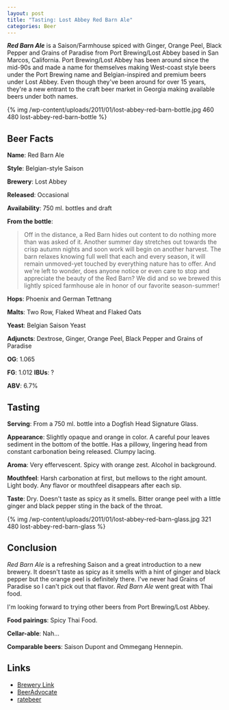 ```yaml
--- 
layout: post
title: "Tasting: Lost Abbey Red Barn Ale"
categories: Beer
---
```

<strong><em>Red Barn Ale</em></strong> is a Saison/Farmhouse spiced with Ginger, Orange Peel, Black Pepper and Grains of Paradise from Port Brewing/Lost Abbey based in San Marcos, California. Port Brewing/Lost Abbey has been around since the mid-90s and made a name for themselves making West-coast style beers under the Port Brewing name and Belgian-inspired and premium beers under Lost Abbey. Even though they've been around for over 15 years, they're a new entrant to the craft beer market in Georgia making available beers under both names.

{% img /wp-content/uploads/2011/01/lost-abbey-red-barn-bottle.jpg 460 480 lost-abbey-red-barn-bottle %}

## Beer Facts

<strong>Name</strong>: Red Barn Ale

<strong> Style</strong>: Belgian-style Saison

<strong> Brewery</strong>: Lost Abbey

<strong> Released</strong>: Occasional

<strong> Availability</strong>: 750 ml. bottles and draft

<strong> From the bottle</strong>:

<blockquote>Off in the distance, a Red Barn hides out content to do nothing more than was asked of it. Another summer day stretches out towards the crisp autumn nights and soon work will begin on another harvest. The barn relaxes knowing full well that each and every season, it will remain unmoved-yet touched by everything nature has to offer. And we're left to wonder, does anyone notice or even care to stop and appreciate the beauty of the Red Barn? We did and so we brewed this lightly spiced farmhouse ale in honor of our favorite season-summer!</blockquote>

<strong>Hops</strong>: Phoenix and German Tettnang

<strong>Malts</strong>: Two Row, Flaked Wheat and Flaked Oats

<strong>Yeast</strong>: Belgian Saison Yeast

<strong>Adjuncts</strong>: Dextrose, Ginger, Orange Peel, Black Pepper and Grains of Paradise

<strong>OG</strong>: 1.065

<strong>FG</strong>: 1.012
<strong>IBUs</strong>: ?

<strong>ABV</strong>: 6.7%

## Tasting

<strong>Serving</strong>: From a 750 ml. bottle into a Dogfish Head Signature Glass.

<strong>Appearance</strong>: Slightly opaque and orange in color. A careful pour leaves sediment in the bottom of the bottle. Has a pillowy, lingering head from constant carbonation being released. Clumpy lacing.

<strong>Aroma</strong>: Very effervescent. Spicy with orange zest. Alcohol in background.

<strong>Mouthfeel</strong>: Harsh carbonation at first, but mellows to the right amount. Light body. Any flavor or mouthfeel disappears after each sip.

<strong>Taste</strong>: Dry. Doesn't taste as spicy as it smells. Bitter orange peel with a little ginger and black pepper sting in the back of the throat.

{% img /wp-content/uploads/2011/01/lost-abbey-red-barn-glass.jpg 321 480 lost-abbey-red-barn-glass %}

## Conclusion
<em>Red Barn Ale</em> is a refreshing Saison and a great introduction to a new brewery. It doesn't taste as spicy as it smells with a hint of ginger and black pepper but the orange peel is definitely there. I've never had Grains of Paradise so I can't pick out that flavor. <em>Red Barn Ale</em> went great with Thai food.

I'm looking forward to trying other beers from Port Brewing/Lost Abbey.

<strong>Food pairings</strong>: Spicy Thai Food.

<strong>Cellar-able</strong>: Nah...

<strong>Comparable beers</strong>: Saison Dupont and Ommegang Hennepin.

## Links

* <a href="http://www.lostabbey.com/lost-abbey-beers/year-round-beers/red-barn-ale/">Brewery Link</a>
* <a href="http://beeradvocate.com/beer/profile/18149/32423">BeerAdvocate</a>
* <a href="http://www.ratebeer.com/beer/lost-abbey-red-barn-ale/64608/">ratebeer</a>
